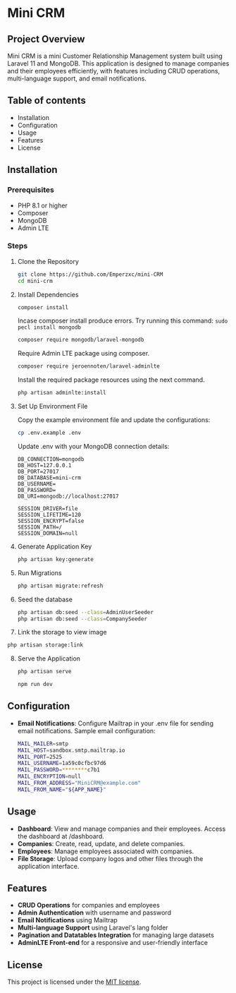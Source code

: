 # **Mini CRM**
## Project Overview

Mini CRM is a mini Customer Relationship Management system built using Laravel 11 and MongoDB. This application is designed to manage companies and their employees efficiently, with features including CRUD operations, multi-language support, and email notifications.

## Table of contents

* Installation
* Configuration
* Usage
* Features
* License

## Installation
### Prerequisites

* PHP 8.1 or higher
* Composer
* MongoDB
* Admin LTE

### Steps
1. Clone the Repository
   ```bash
   git clone https://github.com/Emperzxc/mini-CRM
   cd mini-crm
   ```

2. Install Dependencies
   ```bash
   composer install
   ```
   Incase composer install produce errors. Try running this command:
             ```
                sudo pecl install mongodb
             ```

   ```bash
   composer require mongodb/laravel-mongodb
   ```
            
   Require Admin LTE package using composer.
   ```bash
   composer require jeroennoten/laravel-adminlte
   ```
    
    Install the required package resources using the next command.

    ```bash
    php artisan adminlte:install
    ```
3. Set Up Environment File

   Copy the example environment file and update the configurations:
   ```bash
   cp .env.example .env
   ```

    Update .env with your MongoDB connection details:
   
    ```env
    DB_CONNECTION=mongodb
    DB_HOST=127.0.0.1
    DB_PORT=27017
    DB_DATABASE=mini-crm
    DB_USERNAME=
    DB_PASSWORD=
    DB_URI=mongodb://localhost:27017

    SESSION_DRIVER=file
    SESSION_LIFETIME=120
    SESSION_ENCRYPT=false
    SESSION_PATH=/
    SESSION_DOMAIN=null
    ```
4. Generate Application Key
   
    ```bash
    php artisan key:generate
    ```
5. Run Migrations
   
    ```bash
    php artisan migrate:refresh
    ```
     
6. Seed the database
    ```bash
    php artisan db:seed --class=AdminUserSeeder
    php artisan db:seed --class=CompanySeeder
    ```
7. Link the storage to view image
```bash
php artisan storage:link
```
8. Serve the Application
   
    ```bash
    php artisan serve
    ```
     ```bash
    npm run dev
    ```


## Configuration

* **Email Notifications**: Configure Mailtrap in your .env file for sending email notifications.
    Sample email configuration:
    ```bash
    MAIL_MAILER=smtp
    MAIL_HOST=sandbox.smtp.mailtrap.io
    MAIL_PORT=2525
    MAIL_USERNAME=1a59c0cfbc97d6
    MAIL_PASSWORD=********c7b1
    MAIL_ENCRYPTION=null
    MAIL_FROM_ADDRESS="MiniCRM@example.com"
    MAIL_FROM_NAME="${APP_NAME}"
    ```

## Usage

* **Dashboard**: View and manage companies and their employees. Access the dashboard at /dashboard.
* **Companies**: Create, read, update, and delete companies.
* **Employees**: Manage employees associated with companies.
* **File Storage**: Upload company logos and other files through the application interface.

## Features

* **CRUD Operations** for companies and employees
* **Admin Authentication** with username and password
* **Email Notifications** using Mailtrap
* **Multi-language Support** using Laravel's lang folder
* **Pagination and Datatables Integration** for managing large datasets
* **AdminLTE Front-end** for a responsive and user-friendly interface

## License

This project is licensed under the [MIT license](https://opensource.org/licenses/MIT).

